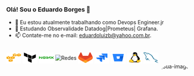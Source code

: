 ### Olá! Sou o Eduardo Borges 👋


- 🔭 Eu estou atualmente trabalhando como Devops Engineer.jr
- 🌱 Estudando Observalidade Datadog|Prometeus| Grafana.
- 📫 Contate-me no e-mail: eduardoluizb@yahoo.com.br.

<div style="display: inline_block"><br>
  <img align="center" alt="AWS" height="30" width="40" src="https://raw.githubusercontent.com/devicons/devicon/master/icons/amazonwebservices/amazonwebservices-original.svg">
  <img align="center" alt="Terraform" height="30" width="40" src="https://raw.githubusercontent.com/devicons/devicon/master/icons/terraform/terraform-plain.svg">
  <img align="center" alt="Nginx" height="30" width="40" src="https://raw.githubusercontent.com/devicons/devicon/master/icons/nginx/nginx-original.svg">
  <img align="center" alt="Redes" height="30" width="60" src="https://raw.githubusercontent.com/devicons/devicon/master/icons/cisco/cisco-plain.svg">
  <img align="center" alt="GitLab" height="30" width="40" src="https://raw.githubusercontent.com/devicons/devicon/master/icons/gitlab/gitlab-original.svg">
  <img align="center" alt="Jira" height="30" width="40" src="https://raw.githubusercontent.com/devicons/devicon/master/icons/jira/jira-original.svg">
  <img align="center" alt="Bitbucket" height="30" width="40" src="https://raw.githubusercontent.com/devicons/devicon/master/icons/bitbucket/bitbucket-original.svg">
  <img align="center" alt="Linux" height="30" width="40" src="https://raw.githubusercontent.com/devicons/devicon/master/icons/linux/linux-original.svg">
  <img align="center" alt="MySQL" height="30" width="40" src="https://raw.githubusercontent.com/devicons/devicon/master/icons/mysql/mysql-original.svg">
  <img align="right" alt="Sua-imagem" height="150" style="border-radius:50px;" src="https://i.imgur.com/y7VhMwk.png">
</div>







